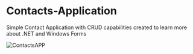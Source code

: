 # Contacts-Application
Simple Contact Application with CRUD capabilities created to learn more about .NET and Windows Forms



![ContactsAPP](https://user-images.githubusercontent.com/46515868/187791652-43bf7d8e-f06f-4871-bc94-6476e5c00ac7.png)
